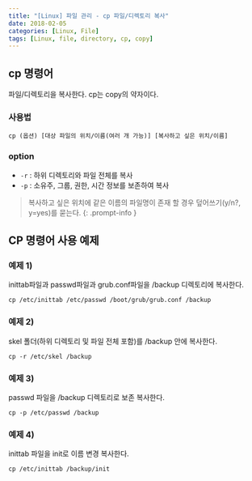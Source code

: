 ```yaml
---
title: "[Linux] 파일 관리 - cp 파일/디렉토리 복사"
date: 2018-02-05
categories: [Linux, File]
tags: [Linux, file, directory, cp, copy]
---
```


## cp 명령어
파일/디렉토리을 복사한다.
cp는 copy의 약자이다.

### 사용법
```
cp (옵션) [대상 파일의 위치/이름(여러 개 가능)] [복사하고 싶은 위치/이름]
```

### option
- `-r` : 하위 디렉토리와 파일 전체를 복사
- `-p` : 소유주, 그룹, 권한, 시간 정보를 보존하여 복사

> 복사하고 싶은 위치에 같은 이름의 파일명이 존재 할 경우 덮어쓰기(y/n?, y=yes)를 묻는다.
{: .prompt-info }

## CP 명령어 사용 예제
### 예제 1)
inittab파일과 passwd파일과 grub.conf파일을 /backup 디렉토리에 복사한다.
```
cp /etc/inittab /etc/passwd /boot/grub/grub.conf /backup
```

### 예제 2)
skel 폴더(하위 디렉토리 및 파일 전체 포함)를 /backup 안에 복사한다.
```
cp -r /etc/skel /backup
```

### 예제 3)
passwd 파일을 /backup 디렉토리로 보존 복사한다.
```
cp -p /etc/passwd /backup
```

### 예제 4)
inittab 파일을 init로 이름 변경 복사한다.
```
cp /etc/inittab /backup/init
```